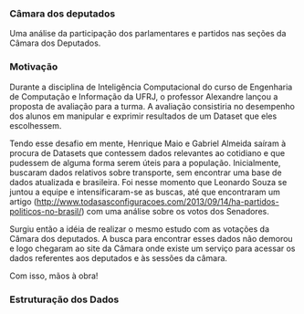 ### Câmara dos deputados

Uma análise da participação dos parlamentares e partidos nas seções da Câmara 
dos Deputados.

### Motivação

Durante a disciplina de Inteligência Computacional do curso de Engenharia de Computação e Informação da UFRJ, o professor Alexandre lançou a proposta de avaliação para a turma. A avaliação consistiria no  desempenho dos alunos em manipular e exprimir resultados de um Dataset que eles escolhessem.

Tendo esse desafio em mente, Henrique Maio e Gabriel Almeida saíram à procura de Datasets que contessem dados relevantes ao cotidiano e que pudessem de alguma forma serem úteis para a população. Inicialmente, buscaram dados relativos sobre transporte, sem encontrar uma base de dados atualizada e brasileira. Foi nesse momento que Leonardo Souza se juntou a equipe e intensificaram-se as buscas, até que encontraram um artigo (http://www.todasasconfiguracoes.com/2013/09/14/ha-partidos-politicos-no-brasil/) com uma análise sobre os votos dos Senadores.

Surgiu então a idéia de realizar o mesmo estudo com as votações da Câmara dos deputados. A busca para encontrar esses dados não demorou e logo chegaram ao site da Câmara onde existe um serviço para acessar os dados referentes aos deputados e às sessões da câmara.

Com isso, mãos à obra!

### Estruturação dos Dados

